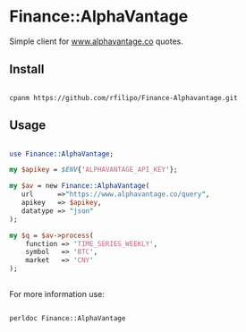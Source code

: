 # Finance::AlphaVantage

Simple client for www.alphavantage.co quotes.

## Install

```shell

cpanm https://github.com/rfilipo/Finance-Alphavantage.git

```

## Usage

```perl

use Finance::AlphaVantage;

my $apikey = $ENV{'ALPHAVANTAGE_API_KEY'};

my $av = new Finance::AlphaVantage(
   url      =>"https://www.alphavantage.co/query",
   apikey   => $apikey,
   datatype => "json"
);

my $q = $av->process(
    function => 'TIME_SERIES_WEEKLY',
    symbol   => 'BTC',
    market   => 'CNY'
);
  
```
For more information use:


```shell

perldoc Finance::AlphaVantage

```

